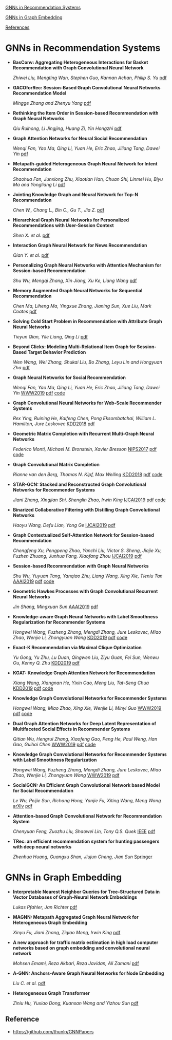 [GNNs in Recommendation Systems](#gnns-in-recommendation-systems)

[GNNs in Graph Embedding](#gnns-in-graph-embedding)

[References](#reference)

# GNNs in Recommendation System**s**

* **BasConv: Aggregating Heterogeneous Interactions for Basket Recommendation with Graph Convolutional Neural Network**

  *Zhiwei Liu, Mengting Wan, Stephen Guo, Kannan Achan, Philip S. Yu* [pdf](https://arxiv.org/pdf/2001.09900)

* **GACOforRec: Session-Based Graph Convolutional Neural Networks Recommendation Model**

   *Mingge Zhang and Zhenyu Yang* [pdf](https://ieeexplore.ieee.org/stamp/stamp.jsp?tp=&arnumber=8807147)

* **Rethinking the Item Order in Session-based Recommendation with Graph Neural Networks**

   *Qiu Ruihong, Li Jingjing, Huang Zi, Yin Hongzhi* [pdf](https://arxiv.org/pdf/1911.11942)

* **Graph Attention Networks for Neural Social Recommendation**

   *Wenqi Fan, Yao Ma, Qing Li, Yuan He, Eric Zhao, Jiliang Tang, Dawei Yin* [pdf](https://arxiv.org/pdf/1902.07243.pdf)

* **Metapath-guided Heterogeneous Graph Neural Network for Intent Recommendation**

   *Shaohua Fan, Junxiong Zhu, Xiaotian Han, Chuan Shi, Linmei Hu, Biyu Ma and Yongliang Li* [pdf]()

* **Jointing Knowledge Graph and Neural Network for Top-N Recommendation**

   *Chen W., Chang L., Bin C., Gu T., Jia Z.*  [pdf](https://link.springer.com/chapter/10.1007/978-3-030-29908-8_15)

* **Hierarchical Graph Neural Networks for Personalized Recommendations with User-Session Context** 

   *Shen X. et al.* [pdf](https://link.springer.com/chapter/10.1007/978-3-030-34139-8_34)

* **Interaction Graph Neural Network for News Recommendation**

   *Qian Y. et al.*  [pdf](https://link.springer.com/chapter/10.1007/978-3-030-34223-4_38)

* **Personalizing Graph Neural Networks with Attention Mechanism for Session-based Recommendation**

   *Shu Wu, Mengqi Zhang, Xin Jiang, Xu Ke, Liang Wang* [pdf](https://arxiv.org/pdf/1910.08887)

* **Memory Augmented Graph Neural Networks for Sequential Recommendation**

   *Chen Ma, Liheng Ma, Yingxue Zhang, Jianing Sun, Xue Liu, Mark Coates* [pdf](https://arxiv.org/pdf/1912.11730)

* **Solving Cold Start Problem in Recommendation with Attribute Graph Neural Networks**

   *Tieyun Qian, Yile Liang, Qing Li* [pdf](https://arxiv.org/pdf/1912.12398.pdf)

* **Beyond Clicks: Modeling Multi-Relational Item Graph for Session-Based Target Behavior Prediction**

  *Wen Wang, Wei Zhang, Shukai Liu, Bo Zhang, Leyu Lin and Hongyuan Zha* [pdf](https://arxiv.org/pdf/2002.07993)

* **Graph Neural Networks for Social Recommendation** 

  *Wenqi Fan, Yao Ma, Qing Li, Yuan He, Eric Zhao, Jiliang Tang, Dawei Yin* [WWW2019](  https://dl.acm.org/citation.cfm?id=3313488  ) [pdf](https://arxiv.org/pdf/1902.07243.pdf) [code]( https://github.com/Wang-Shuo/GraphRec_PyTorch )

* **Graph Convolutional Neural Networks for Web-Scale Recommender Systems** 

  *Rex Ying, Ruining He, Kaifeng Chen, Pong Eksombatchai, William L. Hamilton, Jure Leskovec* [KDD2018]( https://dl.acm.org/citation.cfm?id=3219890 ) [pdf](https://arxiv.org/pdf/1806.01973.pdf)

* **Geometric Matrix Completion with Recurrent Multi-Graph Neural Networks** 

   *Federico Monti,  Michael M. Bronstein,  Xavier Bresson* [NIPS2017]( https://dl.acm.org/citation.cfm?id=3295127 ) [pdf](https://papers.nips.cc/paper/6960-geometric-matrix-completion-with-recurrent-multi-graph-neural-networks.pdf) [code]( https://github.com/fmonti/mgcnn )

* **Graph Convolutional Matrix Completion** 

  *Rianne van den Berg, Thomas N. Kipf, Max Welling* [KDD2018]( https://arxiv.org/abs/1706.02263 ) [pdf](https://www.kdd.org/kdd2018/files/deep-learning-day/DLDay18_paper_32.pdf) [code]( https://github.com/riannevdberg/gc-mc )

* **STAR-GCN: Stacked and Reconstructed Graph Convolutional Networks for Recommender Systems**

   *Jiani Zhang, Xingjian Shi, Shenglin Zhao, Irwin King* [IJCAI2019](https://dl.acm.org/citation.cfm?id=3367634) [pdf](https://www.ijcai.org/proceedings/2019/0592.pdf) [code](https://github.com/jennyzhang0215/STAR-GCN)

* **Binarized Collaborative Filtering with Distilling Graph Convolutional Networks**

   *Haoyu Wang, Defu Lian, Yong Ge* [IJCAI2019](https://dl.acm.org/citation.cfm?id=3367471.3367711) [pdf](https://www.ijcai.org/proceedings/2019/0667.pdf) 

* **Graph Contextualized Self-Attention Network for Session-based Recommendation**

   *Chengfeng Xu, Pengpeng Zhao, Yanchi Liu, Victor S. Sheng, Jiajie Xu, Fuzhen Zhuang, Junhua Fang, Xiaofang Zhou* [IJCAI2019](https://www.ijcai.org/proceedings/2019/547) [pdf](https://www.ijcai.org/proceedings/2019/0547.pdf) 

* **Session-based Recommendation with Graph Neural Networks**

   *Shu Wu, Yuyuan Tang, Yanqiao Zhu, Liang Wang, Xing Xie, Tieniu Tan* [AAAI2019](https://aaai.org/ojs/index.php/AAAI/article/view/3804) [pdf](https://aaai.org/ojs/index.php/AAAI/article/download/3804/3682) [code](https://github.com/CRIPAC-DIG/SR-GNN)

* **Geometric Hawkes Processes with Graph Convolutional Recurrent Neural Networks**

   *Jin Shang, Mingxuan Sun* [AAAI2019](https://aaai.org/ojs/index.php/AAAI/article/view/4416) [pdf](https://aaai.org/ojs/index.php/AAAI/article/download/4416/4294)

* **Knowledge-aware Graph Neural Networks with Label Smoothness Regularization for Recommender Systems**

   *Hongwei Wang, Fuzheng Zhang, Mengdi Zhang, Jure Leskovec, Miao Zhao, Wenjie Li, Zhongyuan Wang* [KDD2019](https://dl.acm.org/citation.cfm?id=3292500.3330836) [pdf](https://arxiv.org/pdf/1905.04413.pdf) [code](https://github.com/hwwang55/KGNN-LS)

* **Exact-K Recommendation via Maximal Clique Optimization**

   *Yu Gong, Yu Zhu, Lu Duan, Qingwen Liu, Ziyu Guan, Fei Sun, Wenwu Ou, Kenny Q. Zhu* [KDD2019](https://dl.acm.org/citation.cfm?doid=3292500.3330832) [pdf](https://arxiv.org/pdf/1905.07089.pdf)

* **KGAT: Knowledge Graph Attention Network for Recommendation**

    *Xiang Wang, Xiangnan He, Yixin Cao, Meng Liu, Tat-Seng Chua* [KDD2019](https://dl.acm.org/citation.cfm?doid=3292500.3330989) [pdf](https://arxiv.org/pdf/1905.07854.pdf) [code](https://github.com/xiangwang1223/knowledge_graph_attention_network)

* **Knowledge Graph Convolutional Networks for Recommender Systems** 

   *Hongwei Wang, Miao Zhao, Xing Xie, Wenjie Li, Minyi Guo* [WWW2019](https://dl.acm.org/citation.cfm?id=3313417) [pdf](https://arxiv.org/pdf/1904.12575.pdf) [code](https://github.com/hwwang55/KGCN)

* **Dual Graph Attention Networks for Deep Latent Representation of Multifaceted Social Effects in Recommender Systems** 

   *Qitian Wu, Hengrui Zhang, Xiaofeng Gao, Peng He, Paul Weng, Han Gao, Guihai Chen* [WWW2019](https://dl.acm.org/citation.cfm?id=3313442) [pdf](https://arxiv.org/pdf/1903.10433.pdf) [code](https://github.com/echo740/DANSER-WWW-19)

* **Knowledge Graph Convolutional Networks for Recommender Systems with Label Smoothness Regularization** 

   *Hongwei Wang, Fuzheng Zhang, Mengdi Zhang, Jure Leskovec, Miao Zhao, Wenjie Li, Zhongyuan Wang* [WWW2019]() [pdf](https://arxiv.org/pdf/1905.04413.pdf) 
   
* **SocialGCN: An Efficient Graph Convolutional Network based Model for Social Recommendation** 

   *Le Wu, Peijie Sun, Richang Hong, Yanjie Fu, Xiting Wang, Meng Wang* [arXiv](https://arxiv.org/abs/1811.02815) [pdf](https://arxiv.org/pdf/1811.02815.pdf)
   
* **Attention-based Graph Convolutional Network for Recommendation System**

   *Chenyuan Feng, Zuozhu Liu, Shaowei Lin, Tony Q.S. Quek* [IEEE](https://ieeexplore.ieee.org/abstract/document/8683050) [pdf](http://150.162.46.34:8080/icassp2019/ICASSP2019/pdfs/0007560.pdf)

* **TRec: an efficient recommendation system for hunting passengers with deep neural networks**

   *Zhenhua Huang, Guangxu Shan, Jiujun Cheng, Jian Sun* [Springer](https://link.springer.com/article/10.1007/s00521-018-3728-2)

# GNNs in Graph Embedding

* **Interpretable Nearest Neighbor Queries for Tree-Structured Data in Vector Databases of Graph-Neural Network Embeddings**

  *Lukas Pfahler, Jan Richter* [pdf](http://ceur-ws.org/Vol-2578/ETMLP1.pdf)

* **MAGNN: Metapath Aggregated Graph Neural Network for Heterogeneous Graph Embedding**

  *Xinyu Fu, Jiani Zhang, Ziqiao Meng, Irwin King* [pdf](https://arxiv.org/pdf/2002.01680)

* **A new approach for traffic matrix estimation in high load computer networks based on graph embedding and convolutional neural network**

  *Mohsen Emami, Reza Akbari, Reza Javidan, Ali Zamani* [pdf](https://onlinelibrary.wiley.com/doi/epdf/10.1002/ett.3604)

* **A-GNN: Anchors-Aware Graph Neural Networks for Node Embedding**

  *Liu C. et al.*  [pdf](https://link.springer.com/chapter/10.1007/978-3-030-38819-5_9)

* **Heterogeneous Graph Transformer**

  *Ziniu Hu, Yuxiao Dong, Kuansan Wang and Yizhou Sun* [pdf](https://arxiv.org/pdf/2003.01332)


## Reference

* https://github.com/thunlp/GNNPapers 